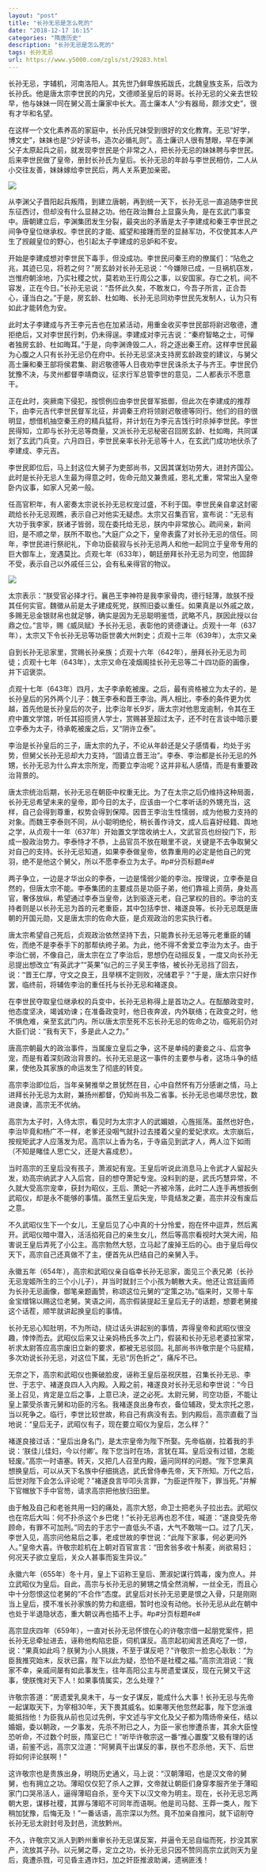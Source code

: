 ```yaml
---
layout: "post"
title: "长孙无忌是怎么死的"
date: "2018-12-17 16:15"
categories: "隋唐历史"
description: "长孙无忌是怎么死的"
tags: 长孙无忌
url: https://www.y5000.com/zgls/st/29283.html
---
```






长孙无忌，字辅机，河南洛阳人。其先世乃鲜卑族拓跋氏，北魏皇族支系，后改为长孙氏。他是唐太宗李世民的内兄，文德顺圣皇后的哥哥。长孙无忌的父亲去世较早，他与妹妹一同在舅父高士廉家中长大。高士廉本人“少有器局，颇涉文史”，很有才华和名望。

在这样一个文化素养高的家庭中，长孙氏兄妹受到很好的文化教育。无忌“好学，博文史”，妹妹也是“少好读书，造次必循礼则”。高士廉识人很有慧眼，早在李渊父子太原起兵之前，就发现李世民是个非常之人，把长孙无忌的妹妹聘与李世民。后来李世民做了皇帝，册封长孙氏为皇后。长孙无忌的年龄与李世民相仿，二人从小交往友善，妹妹嫁给李世民后，两人关系更加亲密。

![](https://img.y5000.com/uploads/allimg/180315/8-1P3151I443B5.jpg)

从李渊父子晋阳起兵叛隋，到建立唐朝，再到统一天下，长孙无忌一直追随李世民东征西讨，但却没有什么显赫之功。他在政治舞台上显露头角，是在玄武门事变中。唐朝建立后，李渊集团发生分裂，最突出的矛盾是太子李建成和秦王李世民之间争夺皇位继承权。李世民的才能、威望和接踵而至的显赫军功，不仅使其本人产生了觊觎皇位的野心，也引起太子李建成的忌妒和不安。

开始是李建成想对李世民下毒手，但没成功。李世民问秦王府的僚属们：“阽危之兆，其迹已见，将若之何？”房玄龄对长孙无忌说：“今嫌隙已成，一旦祸机窃发，岂惟府朝涂地，乃实社稷之忧，莫若劝王行周公之事，以安国家。存亡之机，间不容发，正在今日。”长孙无忌说：“吾怀此久矣，不敢发口，今吾子所言，正合吾心，谨当白之。”于是，房玄龄、杜如晦、长孙无忌同劝李世民先发制人，认为只有如此才能转危为安。

此时太子李建成与齐王李元吉也在加紧活动，用重金收买李世民部将尉迟敬德，遭拒绝后，又对李世民行刺，仍未得逞。李建成对李元吉说：“秦府智略之士，可惮者独房玄龄、杜如晦耳。”于是，向李渊谗毁二人，将之逐出秦王府。这样李世民最为心腹之人只有长孙无忌仍在府中。长孙无忌坚决支持房玄龄政变的建议，与舅父高士廉和秦王部将侯君集、尉迟敬德等人日夜劝李世民诛杀太子与齐王。李世民仍犹豫不决，与灵州都督李靖商议，征求行军总管李世的意见，二人都表示不愿意干。

正在此时，突厥南下侵犯，按惯例应由李世民督军抵御，但此次在李建成的推荐下，由李元吉代李世民督军北征，并调秦王府将领尉迟敬德等同行。他们的目的很明显，想借机抽空秦王府的精兵猛将，并计划在为李元吉饯行时杀掉李世民。李世民得知，立即与长孙无忌等商量，又派长孙无忌秘密召回房玄龄、杜如晦，共同谋划了玄武门兵变。六月四日，李世民亲率长孙无忌等十人，在玄武门成功地伏杀了李建成、李元吉。

李世民即位后，马上封这位大舅子为吏部尚书，又因其谋划功劳大，进封齐国公。此时是长孙无忌人生最为得意之时，佐命元勋又兼贵戚，恩礼尤重，常常出入皇帝卧内议事，如家人兄弟一般。

任高官积年，有人密奏太宗说长孙无忌权宠过盛，不利于国。李世民亲自拿这封密疏给长孙无忌观瞧，表示自己对他实无疑虑。太宗又召集百官，宣布说：“无忌有大功于我李家，朕诸子皆弱，现在委托给无忌，朕内中非常放心。疏间亲，新间旧，是不顺之举，朕所不取也。”大庭广众之下，皇帝表露了对长孙无忌的信任。同年，李世民进行祭祀礼，下命功臣裴寂与长孙无忌两人和他一起同立于皇帝专用的巨大御车上，宠遇莫比。贞观七年（633年），朝廷册拜长孙无忌为司空，他固辞不受，表示自己以外戚任三公，会有私亲得官的物议。

![](https://img.y5000.com/uploads/allimg/180315/8-1P3151I60Q58.jpg)

太宗表示：“朕受官必择才行。襄邑王李神符是我李家骨肉，德行轻薄，故朕不授其任何实官。魏徵从前是太子建成死党，朕照旧委以重任。如果真是以外戚之故，多赐无忌金银财帛也就足够，确实是因为无忌聪明鉴悟，武略不凡，朕因此授以台鼎之位。”言毕，赐《威凤赋》予长孙无忌，表彰他的贤德谦让。贞观十一年（637年），太宗又下令长孙无忌等功臣世袭大州刺史；贞观十三年（639年），太宗又亲

自到长孙无忌家里，赏赐长孙亲族；贞观十六年（642年），册拜长孙无忌为司徒；贞观十七年（643年），太宗又命在凌烟阁挂长孙无忌等二十四功臣的画像，并下诏褒崇。

贞观十七年（643年）四月，太子李承乾被废。之后，最有资格被立为太子的，是长孙皇后的另外两个儿子：魏王李泰和晋王李治。两人相比，李泰的条件更为优越，首先他是长孙皇后的次子，比李治年长9岁，唐太宗对他思宠逾制，令其在王府中置文学馆，听任其招揽贤人学士，赏赐甚至超过太子，还不时在言谈中暗示要立李泰为太子，待承乾被废之后，又“阴许立泰”。

李治是长孙皇后的三子，唐太宗的九子，不论从年龄还是父子感情看，均处于劣势，但舅父长孙无忌却大力支持，“固请立晋王治”。李泰、李治都是长孙无忌的外甥，长孙无忌为什么弃太宗所宠，而要立李治呢？这并非私人感情，而是有重要政治背景的。

唐太宗统治后期，长孙无忌在朝臣中权重无比。为了在太宗之后仍维持这种局面，长孙无忌希望未来的皇帝，即今日的太子，应该由一个仁孝听话的外甥充当，这样，自己会得到尊重，权势会得到保障。因晋王李治生性懦弱，成为他极力支持的对象。而魏王李泰则不同，从小聪明绝伦，稍长善作诗文，成人后喜好经籍、舆地之学，从贞观十一年（637年）开始置文学馆收纳士人，文武官员也纷投门下，形成一股政治势力。李泰恃才不恭，上品官员不放在眼里不说，关键是不去争取舅父对自己的支持。长孙无忌知道，如果李泰做皇帝，依靠重用的必定是他自己的党羽，绝不是他这个舅父，所以不愿李泰立为太子。#p#分页标题#e#

两子争立，一边是才华出众的李泰，一边是懦弱少能的李治。按理说，立李泰是自然的，但唐太宗不能。李泰集团的主要成员是功臣子弟，他们靠祖上资荫，身处高官，奢侈放纵，希望通过李泰当皇帝，达到驱逐元老，自己掌权的目的。李治的支持者则是以长孙无忌为首的元老重臣，其中包括李世、褚遂良等。长孙无忌既是唐朝的开国元勋，又是唐太宗的佐命大臣，是贞观政治的忠实执行者。

唐太宗希望自己死后，贞观政治依然坚持下去，只能靠长孙无忌等元老重臣的辅佐，而绝不是李泰手下的那帮纨绔子弟。为此，他不得不舍爱立李治为太子。由于李治仁弱，不像自己，唐太宗在立了李治后，思想仍在动摇反复，一度又向长孙无忌提出想改立“有英武才”“英果”似己的三子吴王李恪，被长孙无忌挡了回去，说：“晋王仁厚，守文之良王，且举棋不定则败，况储君乎？”于是，唐太宗只好作罢，临终前，将辅佐李治的重任托与长孙无忌和褚遂良。

在李世民夺取皇位继承权的兵变中，长孙无忌称得上是首功之人。在酝酿政变时，他态度坚决，竭诚劝谏；在准备政变时，他日夜奔波，内外联络；在政变之时，他不惧危难，亲至玄武门内。所以唐太宗至死不忘长孙无忌的佐命之功，临死前仍对大臣们说：“我有天下，多是此人之力。”

唐高宗朝最大的政治事件，当属废立皇后之争，这不是单纯的妻妾之斗、后宫争宠，而是有着深刻政治背景的。长孙无忌是这一事件的主要参与者，这场斗争的结果，使他及其家族的命运发生了彻底的转变。

高宗李治即位后，当年亲舅推举之景犹然在目，心中自然怀有万分感谢之情，马上进拜长孙无忌为太尉，兼扬州都督，仍知尚书及二省事。长孙无忌也竭尽忠忱，数进良谏，高宗无不优纳。

高宗为太子时，入侍太宗，看见时为太宗才人的武媚娘，心旌摇荡。虽然也好色，李治毕竟和杨广不一样，老爹还没咽气就扑过去搂着父皇的爱妃求欢。太宗崩后，按规矩武才人应落发为尼。高宗以上香为名，于寺庙见到武才人，两人泣下如雨（不知是睹佳人思亡父，还是大喜成悲）。

当时高宗的王皇后没有孩子，萧淑妃有宠。王皇后听说此消息马上令武才人留起头发，劝高宗纳武才人入后宫，目的想夺萧妃专宠。没料到的是，武氏巧慧异常，不久就大受高宗宠幸，获封为昭仪，王后、萧妃一齐被冷落，此时二人连手再想扳倒武昭仪，却是永不能够的事情。虽然王皇后失宠，毕竟结发之妻，高宗并没有废后之意。

不久武昭仪生下一个女儿，王皇后见了心中真的十分怜爱，抱在怀中逗弄，然后离开。武昭仪暗中潜入，活活掐死自己的亲生女儿，然后等高宗看视时大哭大闹，陷害说王皇后弄死了小公主。高宗勃然大怒，立马起了废掉王后的心。由于皇后母仪天下，高宗自己还真做不了主，便首先从巴结自己的亲舅入手。

永徽五年（654年），高宗和武昭仪亲自临幸长孙无忌家，面见三个表兄弟（长孙无忌宠姬所生的三个小儿子），并当时就封三个小孩为朝散大夫。他还让宫廷画师为长孙无忌画像，御笔亲题画赞，称颂这位元舅的“定策之功。”临来时，又带十车金宝缯锦以赐这位老舅。笑语之间，高宗假装提起王皇后无子的话题，想要老舅接这个话茬，顺竿就讲起换皇后的事情。

长孙无忌心知肚明，不为所动，绕过话头讲起别的事情，弄得皇帝和武昭仪很没趣，悻悻而去。武昭仪后来又让亲妈杨氏多次上门，假装和长孙无忌老婆拉家常，祈求太尉答应高宗废旧立新的要求，都被无忌驳回。礼部尚书许敬宗是个马屁精，多次劝说长孙无忌，对这位下属，无忌“厉色折之”，痛斥不已。

无奈之下，高宗和武昭仪也撕破脸皮，诬称王皇后巫祝厌胜，召集长孙无忌、李世、于志宁、褚遂良四人入内殿。入殿之前，褚遂良对长孙无忌和李世说：“今日圣上召见，肯定是立后之事，上意已决，逆之必死。太尉元舅，司空功臣，不能让皇上蒙受杀害元舅和功臣的污名。我褚遂良出身布衣，备位辅政，受太宗托之恩，当以死争之。临行，李世比较世故，称自己有病没有去。到内殿后，高宗直截了当地说：“皇后无子，武昭仪有子，现在要立昭仪为皇后，怎么样？”

褚遂良接过话：“皇后出身名门，是太宗皇帝为陛下所娶。先帝临崩，拉着我的手说：‘朕佳儿佳妇，今以付卿’。陛下您当时在场，言犹在耳。皇后没有过错，怎能轻废。”高宗一时语塞。转天，又把几人召至内殿，逼问同样的问题。“陛下您果真想换皇后，可以从天下名族中仔细挑选，武氏曾侍奉先帝，天下所知。万代之后，后世对陛下会怎么评论呢？”褚遂良言毕叩头言罪，“为臣逆忤陛下，罪当死。”并解下官帽放下手中官笏，请求高宗把他放归田里。

由于触及自己和老爸共用一妇的痛处，高宗大怒，命卫士把老头子拉出去。武昭仪也在帘后大叫：何不扑杀这个乡巴佬！”长孙无忌再也忍不住，喊道：“遂良受先帝顾命，有罪不可加刑。”同去的于志宁一直低头不语，大气不敢喘一口。过了几天，李世入见，高宗问他易后之事，老成世故的李世说：“此陛下家事，何必更问外人。”皇帝大喜。许敬宗趁机在上朝对百官宣言：“田舍翁多收十斛麦，尚欲易妇；何况天子欲立皇后，关众人甚事而妄生异议。”

永徽六年（655年）冬十月，皇上下诏称王皇后、萧淑妃谋行鸩毒，废为庶人。并立武昭仪为皇后。自此，高宗与长孙无忌的舅甥之情全然消解，一丝全无，而且心中十分怨恨这位老舅的“不合作”态度。武皇后对长孙无忌更是恨之入骨，只是刚刚当上皇后，摸不准长孙家族的势力和底细，暂时也没有动他。长孙无忌从此在朝中也处于半退隐状态，重大朝议再也插不上手。#p#分页标题#e#

高宗显庆四年（659年），一直对长孙无忌怀恨在心的许敬宗借一起朋党案件，把长孙无忌牵扯进去，诬称他构陷忠臣，伺机谋反。高宗起初闻言还真吃了一惊，说：“果真如此吗？朕舅为小人挑拨，不至于谋反吧？”许敬宗一脸忠心耿耿：“为臣我推究始末，反状已露，陛下以此为疑，恐怕不是社稷之福。”高宗流泪说：“我家不幸，亲戚间屡有如此事发生，往年高阳公主与房遗爱谋反，现在元舅又干这事，使朕愧对天下人！如果事情属实，怎么处理？”

许敬宗答道：“房遗爱乳臭未干，与一女子谋反，能成什么大事！长孙无忌与先帝一起谋取天下，为宰相30年，天下畏其威名。如果哪天他忽然起事，陛下您派谁能抵挡他！为臣我从前也见过先例，宇文述与宇文化及父子都为隋炀帝亲任，结以婚姻，委以朝政，一夕事发，先杀不附已之人，为臣一家也惨遭杀害，其余大臣惶恐听命，不过数个时辰，隋室已亡！”听毕许敬宗这一番“推心置腹”又极有理的话语，前鉴不远，高宗又泣道：“阿舅真干出谋反的事，朕也不忍杀他，天下、后世将如何评论朕啊！”

这许敬宗也是贵族出身，明晓历史通义，马上说：“汉朝薄昭，也是汉文帝的舅舅，也有拥立之功。薄昭仅仅犯了杀人之罪，文帝就让朝臣们身穿孝服齐坐于薄昭家门口哭吊活人，逼得薄昭自杀，至今天下以汉文帝为明主。现在，长孙无忌忘两朝大恩，谋移社稷，其罪与薄昭不可同年而语啊。他是司马懿、王莽一类人，陛下稍加犹豫，后悔无及！”一番话语，高宗深以为然。竟不加亲自推问，就下诏削夺长孙无忌太尉封号及封邑，流放黔州。

不久，许敬宗又派人到黔州重审长孙无忌谋反案，并逼令无忌自缢而死，抄没其家产，流放其子孙。以元舅之尊，定立之功，长孙无忌只因不赞同高宗立武则天为皇后，竟遭杀戮，可见昏主遇诈妇，加之奸臣推波助澜，遗祸匪浅！
